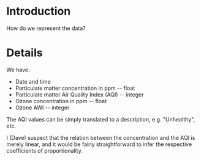# Introduction #

How do we represent the data?

# Details #

We have:
  * Date and time
  * Particulate matter concentration in ppm -- float
  * Particulate matter Air Quality Index (AQI) -- integer
  * Ozone concentration in ppm -- float
  * Ozone AWI -- integer

The AQI values can be simply translated to a description, e.g. "Unhealthy", etc.

I (Dave) suspect that the relation between the concentration and the AQI is merely linear, and it would be fairly straightforward to infer the respective coefficients of proportionality.